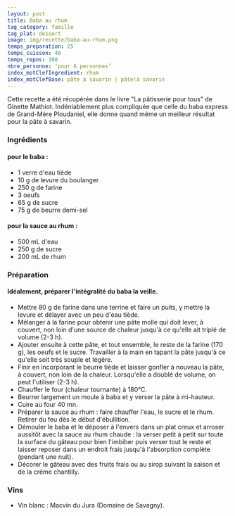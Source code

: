 ```yaml
---
layout: post
title: Baba au rhum
tag_category: famille
tag_plat: dessert
image: img/recette/baba-au-rhum.png
temps_preparation: 25
temps_cuisson: 40
temps_repos: 300
nbre_personne: ‘pour 6 personnes’
index_motClefIngredient: rhum
index_motClefBase: pâte à savarin | pâte!à savarin
---
```

Cette recette a été récupérée dans le livre "La pâtisserie pour tous" de Ginette Mathiot. Indéniablement plus compliquée que celle du baba express de Grand-Mère Ploudaniel, elle donne quand même un meilleur résultat pour la pâte à savarin.


### Ingrédients
#### pour le baba :
* 1 verre d'eau tiède
* 10 g de levure du boulanger
* 250 g de farine
* 3 oeufs
* 65 g de sucre
* 75 g de beurre demi-sel

#### pour la sauce au rhum :
* 500 mL d'eau
* 250 g de sucre
* 200 mL de rhum


### Préparation
#### Idéalement, préparer l'intégralité du baba la veille.
* Mettre 80 g de farine dans une terrine et faire un puits, y mettre la levure et délayer avec un peu d'eau tiède.
* Mélanger à la farine pour obtenir une pâte molle qui doit lever, à couvert, non loin d'une source de chaleur jusqu'à ce qu'elle ait triplé de volume (2-3 h).
* Ajouter ensuite à cette pâte, et tout ensemble, le reste de la farine (170 g), les oeufs et le sucre. Travailler à la main en tapant la pâte jusqu'à ce qu'elle soit très souple et légère.
* Finir en incorporant le beurre tiède et laisser gonfler à nouveau la pâte, à couvert, non loin de la chaleur. Lorsqu'elle a doublé de volume, on peut l'utiliser (2-3 h).
* Chauffer le four (chaleur tournante) à 180°C.
* Beurrer largement un moule à baba et y verser la pâte à mi-hauteur.
* Cuire au four 40 mn.
* Préparer la sauce au rhum : faire chauffer l'eau, le sucre et le rhum. Retirer du feu dès le début d'ébullition.
* Démouler le baba et le déposer à l'envers dans un plat creux et arroser aussitôt avec la sauce au rhum chaude : la verser petit à petit sur toute la surface du gâteau pour bien l'imbiber puis verser tout le reste et laisser reposer dans un endroit frais jusqu'à l'absorption complète (pendant une nuit).  
* Décorer le gâteau avec des fruits frais ou au sirop suivant la saison et de la crème chantilly.


### Vins
* Vin blanc : Macvin du Jura (Domaine de Savagny).
